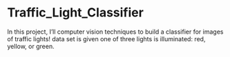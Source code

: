 # Traffic_Light_Classifier
 In this project, I’ll computer vision techniques to build a classifier for images of traffic lights! data set is given one of three lights is illuminated: red, yellow, or green.
